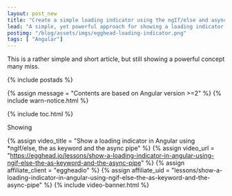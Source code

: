```yaml
---
layout: post_new
title: "Create a simple loading indicator using the ngIf/else and async pipe in Angular"
lead: "A simple, yet powerful approach for showing a loading indicator to the user while waiting for an Observable to be resolved"
postimg: "/blog/assets/imgs/egghead-loading-indicator.png"
tags: [ "Angular"]
---
```


<div class="article-intro">
    This is a rather simple and short article, but still showing a powerful concept many miss.
</div>

{% include postads %}

{% assign message = "Contents are based on Angular version >=2" %}
{% include warn-notice.html %}

{% include toc.html %}

Showing

{% assign video_title = "Show a loading indicator in Angular using *ngIf/else, the as keyword and the async pipe" %}
{% assign video_url = "https://egghead.io/lessons/show-a-loading-indicator-in-angular-using-ngif-else-the-as-keyword-and-the-async-pipe" %}
{% assign affiliate_client = "eggheadio" %}
{% assign affiliate_uid = "lessons/show-a-loading-indicator-in-angular-using-ngif-else-the-as-keyword-and-the-async-pipe" %}
{% include video-banner.html %}